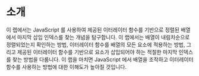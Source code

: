 # 소개

이 랩에서는 JavaScript 를 사용하여 제공된 이터레이터 함수를 기반으로 정렬된 배열에서 마지막 삽입 인덱스를 찾는 개념을 탐구합니다. 이 랩에서는 배열이 내림차순으로 정렬되었는지 확인하는 방법, 이터레이터 함수를 배열의 모든 요소에 적용하는 방법, 그리고 제공된 이터레이터 함수를 기반으로 요소가 삽입되어야 하는 적절한 마지막 인덱스를 찾는 방법을 다룹니다. 이 랩을 마치면 JavaScript 에서 배열을 조작하고 이터레이터 함수를 사용하는 방법에 대한 이해도가 높아질 것입니다.

